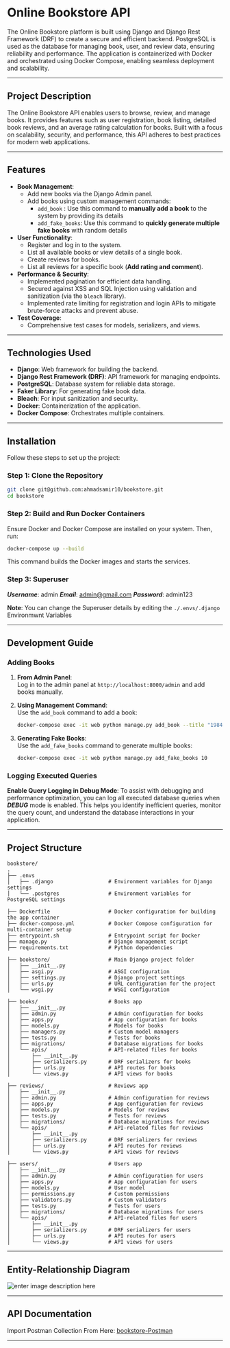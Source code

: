 
# Online Bookstore API

The Online Bookstore platform is built using Django and Django Rest Framework (DRF) to create a secure and efficient backend. PostgreSQL is used as the database for managing book, user, and review data, ensuring reliability and performance. The application is containerized with Docker and orchestrated using Docker Compose, enabling seamless deployment and scalability.

----------

## Project Description

The Online Bookstore API enables users to browse, review, and manage books. It provides features such as user registration, book listing, detailed book reviews, and an average rating calculation for books. Built with a focus on scalability, security, and performance, this API adheres to best practices for modern web applications.

----------

## Features

-   **Book Management**:
    -   Add new books via the Django Admin panel.
    -   Add books using custom management commands:
	    -  `add_book` : Use this command to **manually add a book** to the system by providing its details
	    -  `add_fake_books`: Use this command to **quickly generate multiple fake books** with random details
-   **User Functionality**:
    -   Register and log in to the system.
    -   List all available books or view details of a single book.
	-   Create reviews for books.
	-   List all reviews for a specific book (**Add rating and comment**).
-   **Performance & Security**:
    -   Implemented pagination for efficient data handling.
    -   Secured against XSS and SQL Injection using validation and sanitization (via the `bleach` library).
    -   Implemented rate limiting for registration and login APIs to mitigate brute-force attacks and prevent abuse.
-   **Test Coverage**:
    -   Comprehensive test cases for models, serializers, and views.

----------

## Technologies Used

-   **Django**: Web framework for building the backend.
-   **Django Rest Framework (DRF)**: API framework for managing endpoints.
-   **PostgreSQL**: Database system for reliable data storage.
-   **Faker Library**: For generating fake book data.
-   **Bleach**: For input sanitization and security.
-   **Docker**: Containerization of the application.
-   **Docker Compose**: Orchestrates multiple containers.

----------

## Installation

Follow these steps to set up the project:

### Step 1: Clone the Repository

```bash
git clone git@github.com:ahmadsamir10/bookstore.git
cd bookstore

```

### Step 2: Build and Run Docker Containers

Ensure Docker and Docker Compose are installed on your system. Then, run:

```bash
docker-compose up --build

```

This command builds the Docker images and starts the services.

### Step 3: Superuser
***Username***: admin
***Email***: admin@gmail.com
***Password***: admin123

**Note**: You can change the Superuser details by editing the `./.envs/.django` Environmwnt Variables

----------

## Development Guide

### Adding Books

1.  **From Admin Panel**:  
    Log in to the admin panel at `http://localhost:8000/admin` and add books manually.
    
2.  **Using Management Command**:  
    Use the `add_book` command to add a book:
    
    ```bash
    docker-compose exec -it web python manage.py add_book --title "1984" --author "George Orwell" --description "A dystopian novel." --content "The full content of the book." --published_date 1949-06-08
    
    ```
    
3.  **Generating Fake Books**:  
    Use the `add_fake_books` command to generate multiple books:
    
    ```bash
    docker-compose exec -it web python manage.py add_fake_books 10
    
    ```
    
### Logging Executed Queries

**Enable Query Logging in Debug Mode**: To assist with debugging and performance optimization, you can log all executed database queries when ***DEBUG*** mode is enabled. This helps you identify inefficient queries, monitor the query count, and understand the database interactions in your application.

----------

## Project Structure

```
bookstore/
.
├── .envs
│	├── .django                  # Environment variables for Django settings
│	└── .postgres	             # Environment variables for PostgreSQL settings
		      
├── Dockerfile                   # Docker configuration for building the app container
├── docker-compose.yml           # Docker Compose configuration for multi-container setup
├── entrypoint.sh                # Entrypoint script for Docker
├── manage.py                    # Django management script
├── requirements.txt             # Python dependencies

├── bookstore/                   # Main Django project folder
│   ├── __init__.py
│   ├── asgi.py                  # ASGI configuration
│   ├── settings.py              # Django project settings
│   ├── urls.py                  # URL configuration for the project
│   └── wsgi.py                  # WSGI configuration

├── books/                       # Books app
│   ├── __init__.py
│   ├── admin.py                 # Admin configuration for books
│   ├── apps.py                  # App configuration for books
│   ├── models.py                # Models for books
│   ├── managers.py              # Custom model managers
│   ├── tests.py                 # Tests for books
│   ├── migrations/              # Database migrations for books
│   └── apis/                    # API-related files for books
│       ├── __init__.py
│       ├── serializers.py       # DRF serializers for books
│       ├── urls.py              # API routes for books
│       └── views.py             # API views for books

├── reviews/                     # Reviews app
│   ├── __init__.py
│   ├── admin.py                 # Admin configuration for reviews
│   ├── apps.py                  # App configuration for reviews
│   ├── models.py                # Models for reviews
│   ├── tests.py                 # Tests for reviews
│   ├── migrations/              # Database migrations for reviews
│   └── apis/                    # API-related files for reviews
│       ├── __init__.py
│       ├── serializers.py       # DRF serializers for reviews
│       ├── urls.py              # API routes for reviews
│       └── views.py             # API views for reviews

├── users/                       # Users app
│   ├── __init__.py
│   ├── admin.py                 # Admin configuration for users
│   ├── apps.py                  # App configuration for users
│   ├── models.py                # User model
│   ├── permissions.py           # Custom permissions
│   ├── validators.py            # Custom validators
│   ├── tests.py                 # Tests for users
│   ├── migrations/              # Database migrations for users
│   └── apis/                    # API-related files for users
│       ├── __init__.py
│       ├── serializers.py       # DRF serializers for users
│       ├── urls.py              # API routes for users
│       └── views.py             # API views for users
```

----------

## Entity-Relationship Diagram

![enter image description here](https://www.plantuml.com/plantuml/png/XP91IyD048Nl-HL3hzA3rvwAY222YBQd8c7QVRQZsTqwEx5AwtytqQJIa98zVjymlBVCD1chbRx844piY-O9ccYVKVKkI1nDw3OOrb1QFDmzD_n5D5aUs6D2JwOIreqek9-N2LfZQZajva7UIxGRuLcAitRBAUsYEkgiTMp8NwC4rEgQ3JFnoBwpjivLZ6_3TKoiG7StbxQ9sgKEQQMoDOcXKZDyMYDMCHY2dJ856rpErf_k4H-2tN2-PTKYFvKtHrb_xLcvYjvtKobRrUT_VYZitqaS3kDnt1yZJsXqIQbSUh54zwEi_kZ-eGt_3amHN7rdFm00)

----------

## API Documentation
Import Postman Collection From Here: [bookstore-Postman](https://documenter.getpostman.com/view/32404320/2sAYBUCXYD)

----------
